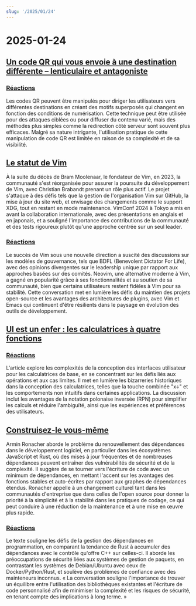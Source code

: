```yaml
---
slug: '/2025/01/24'
---
```


# 2025-01-24

## [Un code QR qui vous envoie à une destination différente – lenticulaire et antagoniste](https://mstdn.social/@isziaui/113874436953157913)

### [Réactions](https://news.ycombinator.com/item?id=42809268)

Les codes QR peuvent être manipulés pour diriger les utilisateurs vers différentes destinations en créant des motifs superposés qui changent en fonction des conditions de numérisation. Cette technique peut être utilisée pour des attaques ciblées ou pour diffuser du contenu varié, mais des méthodes plus simples comme la redirection côté serveur sont souvent plus efficaces. Malgré sa nature intrigante, l'utilisation pratique de cette manipulation de code QR est limitée en raison de sa complexité et de sa visibilité.

## [Le statut de Vim](https://lwn.net/Articles/1002342/)

À la suite du décès de Bram Moolenaar, le fondateur de Vim, en 2023, la communauté s'est réorganisée pour assurer la poursuite du développement de Vim, avec Christian Brabandt prenant un rôle plus actif. Le projet s'attaque à des défis tels que la gestion de l'organisation Vim sur GitHub, la mise à jour du site web, et envisage des changements comme le support XDG, tout en restant en mode maintenance. VimConf 2024 à Tokyo a mis en avant la collaboration internationale, avec des présentations en anglais et en japonais, et a souligné l'importance des contributions de la communauté et des tests rigoureux plutôt qu'une approche centrée sur un seul leader.

### [Réactions](https://news.ycombinator.com/item?id=42810176)

Le succès de Vim sous une nouvelle direction a suscité des discussions sur les modèles de gouvernance, tels que BDFL (Benevolent Dictator For Life), avec des opinions divergentes sur le leadership unique par rapport aux approches basées sur des comités. Neovim, une alternative moderne à Vim, a gagné en popularité grâce à ses fonctionnalités et au soutien de sa communauté, bien que certains utilisateurs restent fidèles à Vim pour sa stabilité. Cette conversation met en lumière les défis du maintien des projets open-source et les avantages des architectures de plugins, avec Vim et Emacs qui continuent d'être résilients dans le paysage en évolution des outils de développement.

## [UI est un enfer : les calculatrices à quatre fonctions](https://lcamtuf.substack.com/p/ui-is-hell-four-function-calculators)

### [Réactions](https://news.ycombinator.com/item?id=42810300)

L'article explore les complexités de la conception des interfaces utilisateur pour les calculatrices de base, en se concentrant sur les défis liés aux opérations et aux cas limites. Il met en lumière les bizarreries historiques dans la conception des calculatrices, telles que la touche combinée "x÷" et les comportements non intuitifs dans certaines applications. La discussion inclut les avantages de la notation polonaise inversée (RPN) pour simplifier les calculs et réduire l'ambiguïté, ainsi que les expériences et préférences des utilisateurs.

## [Construisez-le vous-même](https://lucumr.pocoo.org/2025/1/24/build-it-yourself/)

Armin Ronacher aborde le problème du renouvellement des dépendances dans le développement logiciel, en particulier dans les écosystèmes JavaScript et Rust, où des mises à jour fréquentes et de nombreuses dépendances peuvent entraîner des vulnérabilités de sécurité et de la complexité. Il suggère de se tourner vers l'écriture de code avec un minimum de dépendances, en mettant l'accent sur les avantages des fonctions stables et auto-écrites par rapport aux graphes de dépendances étendus. Ronacher appelle à un changement culturel tant dans les communautés d'entreprise que dans celles de l'open source pour donner la priorité à la simplicité et à la stabilité dans les pratiques de codage, ce qui peut conduire à une réduction de la maintenance et à une mise en œuvre plus rapide.

### [Réactions](https://news.ycombinator.com/item?id=42812641)

Le texte souligne les défis de la gestion des dépendances en programmation, en comparant la tendance de Rust à accumuler des dépendances avec le contrôle qu'offre C++ sur celles-ci. Il aborde les préoccupations de sécurité liées aux systèmes de gestion de paquets, en contrastant les systèmes de Debian/Ubuntu avec ceux de Docker/Python/Rust, et soulève des problèmes de confiance avec des mainteneurs inconnus. « La conversation souligne l'importance de trouver un équilibre entre l'utilisation des bibliothèques existantes et l'écriture de code personnalisé afin de minimiser la complexité et les risques de sécurité, en tenant compte des implications à long terme. »

<head>
  <meta property="og:title" content="Un code QR qui vous envoie à une destination différente – lenticulaire et antagoniste" />
  <meta property="og:type" content="website" />
  <meta property="og:image" content="https://og.cho.sh/api/og/?title=Un%20code%20QR%20qui%20vous%20envoie%20%C3%A0%20une%20destination%20diff%C3%A9rente%20%E2%80%93%20lenticulaire%20et%20antagoniste&subheading=vendredi%2024%20janvier%202025%3A%20R%C3%A9sum%C3%A9%20de%20Hacker%20News" />
</head>
